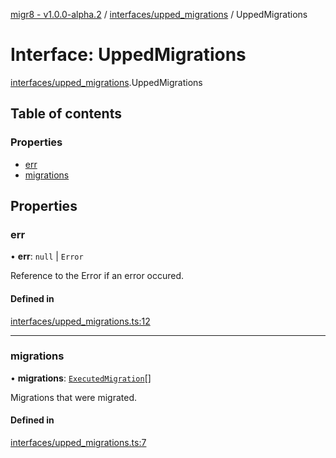 [migr8 - v1.0.0-alpha.2](../README.md) / [interfaces/upped_migrations](../modules/interfaces_upped_migrations.md) / UppedMigrations

# Interface: UppedMigrations

[interfaces/upped_migrations](../modules/interfaces_upped_migrations.md).UppedMigrations

## Table of contents

### Properties

- [err](interfaces_upped_migrations.UppedMigrations.md#err)
- [migrations](interfaces_upped_migrations.UppedMigrations.md#migrations)

## Properties

### err

• **err**: `null` \| `Error`

Reference to the Error if an error occured.

#### Defined in

[interfaces/upped_migrations.ts:12](https://github.com/prasadrajandran/migr8/blob/2cfde22/src/interfaces/upped_migrations.ts#L12)

---

### migrations

• **migrations**: [`ExecutedMigration`](interfaces_executed_migration.ExecutedMigration.md)[]

Migrations that were migrated.

#### Defined in

[interfaces/upped_migrations.ts:7](https://github.com/prasadrajandran/migr8/blob/2cfde22/src/interfaces/upped_migrations.ts#L7)
